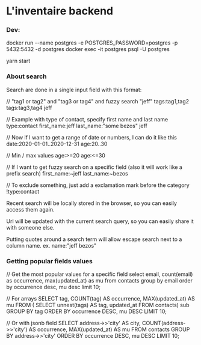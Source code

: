 # L'inventaire backend

### Dev:

docker run --name postgres -e POSTGRES_PASSWORD=postgres -p 5432:5432 -d postgres
docker exec -it postgres psql -U postgres

yarn start

### About search

Search are done in a single input field with this format:

// "tag1 or tag2" and "tag3 or tag4" and fuzzy search "jeff"
tags:tag1,tag2 tags:tag3,tag4 jeff

// Example with type of contact, specify first name and last name
type:contact first_name:jeff last_name:"some bezos" jeff

// Now if I want to get a range of date or numbers, I can do it like this
date:2020-01-01..2020-12-31 age:20..30

// Min / max values
age:>=20 age:<=30

// If I want to get fuzzy search on a specific field (also it will work like a prefix search)
first_name:~jeff last_name:~bezos

// To exclude something, just add a exclamation mark before the category
!type:contact

Recent search will be locally stored in the browser, so you can easily access them again.

Url will be updated with the current search query, so you can easily share it with someone else.

Putting quotes around a search term will allow escape search next to a column name. ex. name:"jeff bezos"

### Getting popular fields values

// Get the most popular values for a specific field
select email, count(email) as occurrence, max(updated_at) as mu from contacts group by email order by occurrence desc, mu desc limit 10;

// For arrays
SELECT tag, COUNT(tag) AS occurrence, MAX(updated_at) AS mu FROM ( SELECT unnest(tags) AS tag, updated_at FROM contacts) sub GROUP BY tag ORDER BY occurrence DESC, mu DESC LIMIT 10;

// Or with jsonb field
SELECT address->>'city' AS city, COUNT(address->>'city') AS occurrence, MAX(updated_at) AS mu FROM contacts GROUP BY address->>'city' ORDER BY occurrence DESC, mu DESC LIMIT 10;

